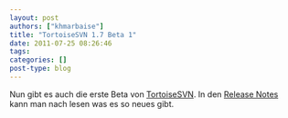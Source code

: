 ```yaml
---
layout: post
authors: ["khmarbaise"]
title: "TortoiseSVN 1.7 Beta 1"
date: 2011-07-25 08:26:46
tags: 
categories: []
post-type: blog
---
```

Nun gibt es auch die erste Beta von <a href="http://tortoisesvn.net">TortoiseSVN</a>. In den <a href="http://tortoisesvn.net/tsvn_1.7_releasenotes.html">Release Notes</a> kann man nach lesen was es so neues gibt.

